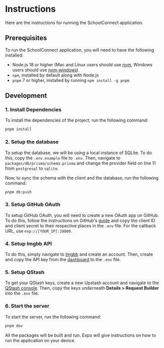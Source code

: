 # Instructions

Here are the instructions for running the SchoolConnect application.

## Prerequisites

To run the SchoolConnect application, you will need to have the following installed:

- Node.js 18 or higher (Mac and Linux users should use [nvm](https://nvm.sh/), Windows users should use [nvm-windows](https://github.com/coreybutler/nvm-windows))
- `npm`, installed by default along with Node.js
- `pnpm` 7 or higher, installed by running `npm install -g pnpm`

## Development

### 1. Install Dependencies

To install the dependencies of the project, run the following command:

```bash
pnpm install
```

### 2. Setup the database

To setup the database, we will be using a local instance of SQLite. To do this, copy the `.env.example` file to `.env`. Then, navigate to `packages/db/prisma/schema.prisma` and change the provider field on line 11 from `postgresql` to `sqlite`.

Now, to sync the schema with the client and the database, run the following command:

```bash
pnpm db:push
```

### 3. Setup GitHub OAuth

To setup GitHub OAuth, you will need to create a new OAuth app on GitHub. To do this, follow the instructions on GitHub's [guide](https://docs.github.com/en/apps/oauth-apps/building-oauth-apps/creating-an-oauth-app) and copy the client ID and client secret to their respective places in the `.env` file. For the callback URL, use `exp://[YOUR_IP]:19000`.

### 4. Setup Imgbb API

To do this, simply navigate to [Imgbb](https://imgbb.com/) and create an account. Then, create and copy the API key from the [dashboard](https://api.imgbb.com/) to the `.env` file.

### 5. Setup QStash

To get your QStash keys, create a new Upstash account and navigate to the [QStash console](https://console.upstash.com/qstash). Then, copy the keys underneath **Details > Request Builder** into the `.env` file.

### 6. Start the server

To start the server, run the following command:

```bash
pnpm dev
```

All the packages will be built and run. Expo will give instructions on how to run the application on your device.
